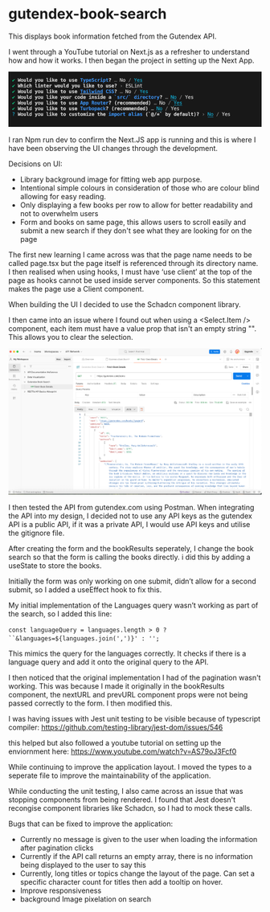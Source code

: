 # gutendex-book-search
This displays book information fetched from the Gutendex API.

I went through a YouTube tutorial on Next.js as a refresher to understand how and how it works. I then began the project in setting up the Next App. 

![Alt text](image.png)

I ran Npm run dev to confirm the Next.JS app is running and this is where I have been observing the UI changes through the development.

Decisions on UI:
- Library background image for fitting web app purpose.
- Intentional simple colours in consideration of those who are colour blind allowing for easy reading.
- Only displaying a few books per row to allow for better readability and not to overwhelm users
- Form and books on same page, this allows users to scroll easily and submit a new search if they don't see what they are looking for on the page

The first new learning I came across was that the page name needs to be called page.tsx but the page itself is referenced through its directory name. I then realised when using hooks, I must have ‘use client’ at the top of the page as hooks cannot be used inside server components. So this statement makes the page use a Client component.

When building the UI I decided to use the Schadcn component library.

I then came into an issue where I found out when using a <Select.Item /> component, each item must have a value prop that isn't an empty string "". This allows you to clear the selection.

![Alt text](image-1.png)

I then tested the API from gutendex.com using Postman. When integrating the API into my design, I decided not to use any API keys as the gutendex API is a public API, if it was a private API, I would use API keys and utilise the gitignore file.

After creating the form and the bookResults seperately, I change the book search so that the form is calling the books directly. i did this by adding a useState to store the books.

Initially the form was only working on one submit, didn’t allow for a second submit, so I added a useEffect hook to fix this.

My initial implementation of the Languages query wasn’t working as part of the search, so I added this line:

`const languageQuery = languages.length > 0 ? ``&languages=${languages.join(',')}' : '';`

This mimics the query for the languages correctly. It checks if there is a language query and add it onto the original query to the API.


I then noticed that the original implementation I had of the pagination wasn't working. This was because I made it originally in the bookResults component, the nextURL and prevURL component props were not being passed correctly to the form. I then modified this. 

I was having issues with Jest unit testing to be visible because of typescript compiler:
https://github.com/testing-library/jest-dom/issues/546

this helped but also followed a youtube tutorial on setting up the enviornment here:
https://www.youtube.com/watch?v=AS79oJ3Fcf0

While continuing to improve the application layout. I moved the types to a seperate file to improve the maintainability of the application.

While conducting the unit testing, I also came across an issue that was stopping components from being rendered. I found that Jest doesn't recongise component libraries like Schadcn, so I had to mock these calls.

Bugs that can be fixed to improve the application:
- Currently no message is given to the user when loading the information after pagination clicks
- Currently if the API call returns an empty array, there is no information being displayed to the user to say this
- Currently, long titles or topics change the layout of the page. Can set a specific character count for titles then add a tooltip on hover.
- Improve responsiveness
- background Image pixelation on search
